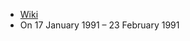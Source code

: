 - [Wiki](https://en.wikipedia.org/wiki/Gulf_War_air_campaign)
- On 17 January 1991 – 23 February 1991
